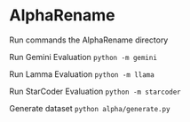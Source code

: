 # AlphaRename

Run commands the AlphaRename directory

Run Gemini Evaluation
`python -m gemini`

Run Lamma Evaluation
`python -m llama`

Run StarCoder Evaluation
`python -m starcoder`

Generate dataset
`python alpha/generate.py`

